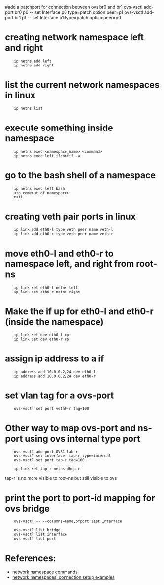#add a patchport for connection between ovs br0 and br1
ovs-vsctl add-port br0 p0 -- set Interface p0 type=patch option:peer=p1
ovs-vsctl add-port br1 p1 -- set Interface p1 type=patch option:peer=p0

# creating network namespace left and right
        ip netns add left
        ip netns add right

# list the current network namespaces in linux
        ip netns list

# execute something inside namespace
        ip netns exec <namespace_name> <command>
        ip netns exec left ifconfif -a

# go to the bash shell of a namespace
        ip netns exec left bash
        <to comeout of namespace>
        exit

# creating veth pair ports in linux
        ip link add eth0-l type veth peer name veth-l
        ip link add eth0-r type veth peer name veth-r

# move eth0-l and eth0-r to namespace left, and right from root-ns
        ip link set eth0-l netns left
        ip link set eth0-r netns right


# Make the if up for eth0-l and eth0-r (inside the namespace)
        ip link set dev eth0-l up
        ip link set dev eth0-r up

# assign ip address to a if
        ip address add 10.0.0.2/24 dev eth0-l
        ip address add 10.0.0.2/24 dev eth0-r

# set vlan tag for a ovs-port
        ovs-vsctl set port veth0-r tag=100
# Other way to map ovs-port and ns-port using ovs internal type port
        ovs-vsctl add-port OVS1 tab-r
        ovs-vsctl set interface  tap-r type=internal
        ovs-vsctl set port tap-r tag=100

        ip link set tap-r netns dhcp-r

tap-r is no more visible to root-ns but still visible to ovs


# print the port to port-id mapping for ovs bridge
        ovs-vsctl -- --columns=name,ofport list Interface

        ovs-vsctl list bridge
        ovs-vsctl list interface
        ovs-vsctl list port





# References:
- [network namespace commands](http://www.opencloudblog.com/?p=42)
- [network namespaces, connection setup examples](http://www.opencloudblog.com/?p=66)
